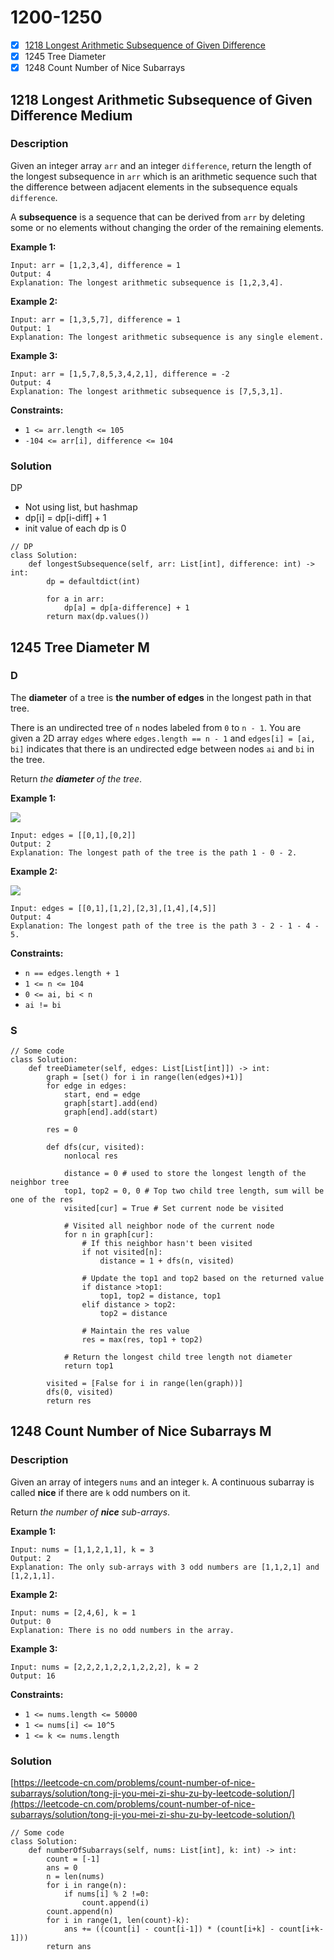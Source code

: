 # 1200-1250

* [x] [1218 Longest Arithmetic Subsequence of Given Difference](1200-1250.md#1218-longest-arithmetic-subsequence-of-given-difference-medium)
* [x] 1245 Tree Diameter
* [x] 1248 Count Number of Nice Subarrays

## 1218 Longest Arithmetic Subsequence of Given Difference Medium

### Description

Given an integer array `arr` and an integer `difference`, return the length of the longest subsequence in `arr` which is an arithmetic sequence such that the difference between adjacent elements in the subsequence equals `difference`.

A **subsequence** is a sequence that can be derived from `arr` by deleting some or no elements without changing the order of the remaining elements.

**Example 1:**

```
Input: arr = [1,2,3,4], difference = 1
Output: 4
Explanation: The longest arithmetic subsequence is [1,2,3,4].
```

**Example 2:**

```
Input: arr = [1,3,5,7], difference = 1
Output: 1
Explanation: The longest arithmetic subsequence is any single element.
```

**Example 3:**

```
Input: arr = [1,5,7,8,5,3,4,2,1], difference = -2
Output: 4
Explanation: The longest arithmetic subsequence is [7,5,3,1].
```

**Constraints:**

* `1 <= arr.length <= 105`
* `-104 <= arr[i], difference <= 104`

### Solution

DP

* Not using list, but hashmap
* dp\[i] = dp\[i-diff] + 1
* init value of each dp is 0

```
// DP
class Solution:
    def longestSubsequence(self, arr: List[int], difference: int) -> int:
        dp = defaultdict(int)

        for a in arr:
            dp[a] = dp[a-difference] + 1
        return max(dp.values())
```

## 1245 Tree Diameter M

### D



The **diameter** of a tree is **the number of edges** in the longest path in that tree.

There is an undirected tree of `n` nodes labeled from `0` to `n - 1`. You are given a 2D array `edges` where `edges.length == n - 1` and `edges[i] = [ai, bi]` indicates that there is an undirected edge between nodes `ai` and `bi` in the tree.

Return _the **diameter** of the tree_.

&#x20;

**Example 1:**

![](https://assets.leetcode.com/uploads/2022/01/19/tree1.jpg)

```
Input: edges = [[0,1],[0,2]]
Output: 2
Explanation: The longest path of the tree is the path 1 - 0 - 2.
```

**Example 2:**

![](https://assets.leetcode.com/uploads/2022/01/19/tree2.jpg)

```
Input: edges = [[0,1],[1,2],[2,3],[1,4],[4,5]]
Output: 4
Explanation: The longest path of the tree is the path 3 - 2 - 1 - 4 - 5.
```

&#x20;

**Constraints:**

* `n == edges.length + 1`
* `1 <= n <= 104`
* `0 <= ai, bi < n`
* `ai != bi`

### S

```
// Some code
class Solution:
    def treeDiameter(self, edges: List[List[int]]) -> int:
        graph = [set() for i in range(len(edges)+1)]
        for edge in edges:
            start, end = edge
            graph[start].add(end)
            graph[end].add(start)
            
        res = 0
        
        def dfs(cur, visited):
            nonlocal res
            
            distance = 0 # used to store the longest length of the neighbor tree
            top1, top2 = 0, 0 # Top two child tree length, sum will be one of the res
            visited[cur] = True # Set current node be visited
            
            # Visited all neighbor node of the current node
            for n in graph[cur]:
                # If this neighbor hasn't been visited
                if not visited[n]:
                    distance = 1 + dfs(n, visited) 
                
                # Update the top1 and top2 based on the returned value
                if distance >top1:
                    top1, top2 = distance, top1
                elif distance > top2:
                    top2 = distance
                
                # Maintain the res value
                res = max(res, top1 + top2)
            
            # Return the longest child tree length not diameter
            return top1
        
        visited = [False for i in range(len(graph))]
        dfs(0, visited)
        return res
```

## 1248 Count Number of Nice Subarrays M

### Description



Given an array of integers `nums` and an integer `k`. A continuous subarray is called **nice** if there are `k` odd numbers on it.

Return _the number of **nice** sub-arrays_.

&#x20;

**Example 1:**

```
Input: nums = [1,1,2,1,1], k = 3
Output: 2
Explanation: The only sub-arrays with 3 odd numbers are [1,1,2,1] and [1,2,1,1].
```

**Example 2:**

```
Input: nums = [2,4,6], k = 1
Output: 0
Explanation: There is no odd numbers in the array.
```

**Example 3:**

```
Input: nums = [2,2,2,1,2,2,1,2,2,2], k = 2
Output: 16
```

&#x20;

**Constraints:**

* `1 <= nums.length <= 50000`
* `1 <= nums[i] <= 10^5`
* `1 <= k <= nums.length`

### Solution

[https://leetcode-cn.com/problems/count-number-of-nice-subarrays/solution/tong-ji-you-mei-zi-shu-zu-by-leetcode-solution/](https://leetcode-cn.com/problems/count-number-of-nice-subarrays/solution/tong-ji-you-mei-zi-shu-zu-by-leetcode-solution/)

```
// Some code
class Solution:
    def numberOfSubarrays(self, nums: List[int], k: int) -> int:
        count = [-1]
        ans = 0
        n = len(nums)
        for i in range(n):
            if nums[i] % 2 !=0:
                count.append(i)
        count.append(n)
        for i in range(1, len(count)-k):
            ans += ((count[i] - count[i-1]) * (count[i+k] - count[i+k-1]))
        return ans


```

##
